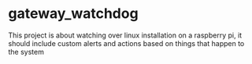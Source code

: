 # gateway_watchdog
This project is about watching over linux installation on a raspberry pi, it should include custom alerts and actions based on things that happen to the system
